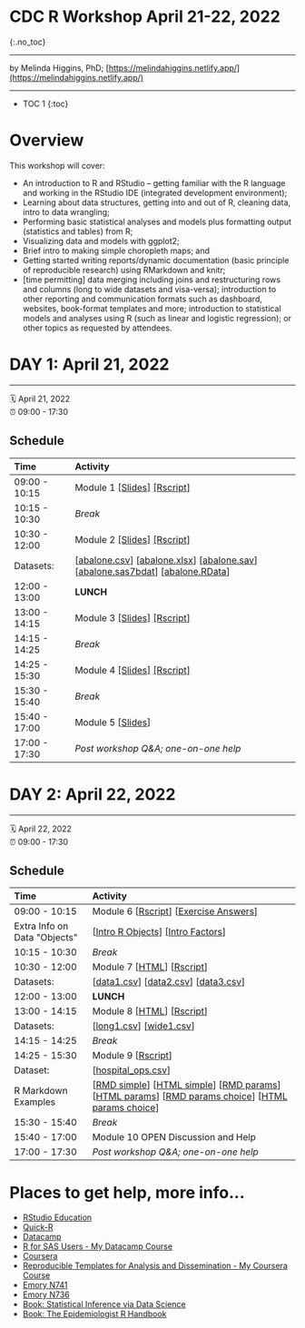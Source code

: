 # CDC R Workshop April 21-22, 2022
{:.no_toc}

-----

by Melinda Higgins, PhD; [https://melindahiggins.netlify.app/](https://melindahiggins.netlify.app/)

-----

* TOC 1
{:toc}

# Overview

This workshop will cover:
* An introduction to R and RStudio – getting familiar with the R language and working in the RStudio IDE (integrated development environment);
* Learning about data structures, getting into and out of R, cleaning data, intro to data wrangling;
* Performing basic statistical analyses and models plus formatting output (statistics and tables) from R; 
* Visualizing data and models with ggplot2; 
* Brief intro to making simple choropleth maps; and
* Getting started writing reports/dynamic documentation (basic principle of reproducible research) using RMarkdown and knitr;
* [time permitting] data merging including joins and restructuring rows and columns (long to wide datasets and visa-versa); introduction to other reporting and communication formats such as dashboard, websites, book-format templates and more; introduction to statistical models and analyses using R (such as linear and logistic regression); or other topics as requested by attendees.


# DAY 1: April 21, 2022

-----

:spiral_calendar: April 21, 2022  
:alarm_clock:     09:00 - 17:30

## Schedule

| Time          | Activity         |
| :------------ | :--------------- |
| 09:00 - 10:15 | Module 1 [[Slides]](https://melindahiggins2000.github.io/CDC_Rworkshop_April2022/CDCRworkshop_April2022_Module01.html#1) [[Rscript]](https://melindahiggins2000.github.io/CDC_Rworkshop_April2022/module01_Rscript.R)         |
| 10:15 - 10:30 | _Break_            |
| 10:30 - 12:00 | Module 2 [[Slides]](https://melindahiggins2000.github.io/CDC_Rworkshop_April2022/CDCRworkshop_April2022_Module02.html#1) [[Rscript]](https://melindahiggins2000.github.io/CDC_Rworkshop_April2022/module02_Rscript.R) |
| Datasets: | [[abalone.csv](https://melindahiggins2000.github.io/CDC_Rworkshop_April2022/abalone.csv)] [[abalone.xlsx](https://melindahiggins2000.github.io/CDC_Rworkshop_April2022/abalone.xlsx)] [[abalone.sav](https://melindahiggins2000.github.io/CDC_Rworkshop_April2022/abalone.sav)] [[abalone.sas7bdat](https://melindahiggins2000.github.io/CDC_Rworkshop_April2022/abalone.sas7bdat)] [[abalone.RData](https://melindahiggins2000.github.io/CDC_Rworkshop_April2022/abalone.RData)] |
| 12:00 - 13:00 | **LUNCH**            |
| 13:00 - 14:15 | Module 3 [[Slides]](https://melindahiggins2000.github.io/CDC_Rworkshop_April2022/CDCRworkshop_April2022_Module03.html#1) [[Rscript]](https://melindahiggins2000.github.io/CDC_Rworkshop_April2022/module03_Rscript.R)         |
| 14:15 - 14:25 | _Break_      |
| 14:25 - 15:30 | Module 4 [[Slides]](https://melindahiggins2000.github.io/CDC_Rworkshop_April2022/CDCRworkshop_April2022_Module04.html#1) [[Rscript]](https://melindahiggins2000.github.io/CDC_Rworkshop_April2022/module04_Rscript.R)         |
| 15:30 - 15:40 | _Break_      |
| 15:40 - 17:00 | Module 5 [[Slides](https://melindahiggins2000.github.io/CDC_Rworkshop_April2022/RmarkdownEtc_Introduction.pdf)]  |
| 17:00 - 17:30 | _Post workshop Q&A; one-on-one help_ |


# DAY 2: April 22, 2022

-----

:spiral_calendar: April 22, 2022  
:alarm_clock:     09:00 - 17:30

## Schedule

| Time          | Activity         |
| :------------ | :--------------- |
| 09:00 - 10:15 | Module 6 [[Rscript](https://melindahiggins2000.github.io/CDC_Rworkshop_April2022/module06_Rscript.R)] [[Exercise Answers](https://melindahiggins2000.github.io/CDC_Rworkshop_April2022/module06_answers_Rscript.R)]       |
| Extra Info on Data "Objects" |  [[Intro R Objects](https://melindahiggins2000.github.io/N741_Spring2021_lesson04_dataWranglingDplyr/N741_IntroductionToRObjects_mkh.html#1)] [[Intro Factors](https://melindahiggins2000.github.io/N741_Spring2021_lesson04_dataWranglingDplyr/N741_RObjectsFactors_mkh.html#1)] |
| 10:15 - 10:30 | _Break_            |
| 10:30 - 12:00 | Module 7 [[HTML](https://melindahiggins2000.github.io/CDC_Rworkshop_April2022/merging_datasets.html)] [[Rscript](https://melindahiggins2000.github.io/CDC_Rworkshop_April2022/module07_Rscript.R)]       |
| Datasets: | [[data1.csv](https://melindahiggins2000.github.io/CDC_Rworkshop_April2022/data1.csv)] [[data2.csv](https://melindahiggins2000.github.io/CDC_Rworkshop_April2022/data2.csv)] [[data3.csv](https://melindahiggins2000.github.io/CDC_Rworkshop_April2022/data3.csv)] |
| 12:00 - 13:00 | **LUNCH**            |
| 13:00 - 14:15 | Module 8 [[HTML](https://melindahiggins2000.github.io/CDC_Rworkshop_April2022/pivot_example.html)] [[Rscript](https://melindahiggins2000.github.io/CDC_Rworkshop_April2022/module08_Rscript.R)]       |
| Datasets: | [[long1.csv](https://melindahiggins2000.github.io/CDC_Rworkshop_April2022/long1.csv)] [[wide1.csv](https://melindahiggins2000.github.io/CDC_Rworkshop_April2022/wide1.csv)] |
| 14:15 - 14:25 | _Break_      |
| 14:25 - 15:30 | Module 9 [[Rscript](https://melindahiggins2000.github.io/CDC_Rworkshop_April2022/module09_Rscript.R)]     |
| Dataset: | [[hospital_ops.csv](https://melindahiggins2000.github.io/CDC_Rworkshop_April2022/hospital_ops.csv)] |
| R Markdown Examples | [[RMD simple](https://melindahiggins2000.github.io/CDC_Rworkshop_April2022/MapReport_simple.Rmd)] [[HTML simple](https://melindahiggins2000.github.io/CDC_Rworkshop_April2022/MapReport_simple.html)] [[RMD params](https://melindahiggins2000.github.io/CDC_Rworkshop_April2022/MapReport_params.Rmd)] [[HTML params](https://melindahiggins2000.github.io/CDC_Rworkshop_April2022/MapReport_params.html)] [[RMD params choice](https://melindahiggins2000.github.io/CDC_Rworkshop_April2022/MapReport_params_choice.Rmd)] [[HTML params choice](https://melindahiggins2000.github.io/CDC_Rworkshop_April2022/MapReport_params_choice.html)] |
| 15:30 - 15:40 | _Break_      |
| 15:40 - 17:00 | Module 10 OPEN Discussion and Help   |
| 17:00 - 17:30 | _Post workshop Q&A; one-on-one help_ |

# Places to get help, more info...

* [RStudio Education](https://education.rstudio.com/)
* [Quick-R](https://www.statmethods.net/)
* [Datacamp](https://www.datacamp.com/)
* [R for SAS Users - My Datacamp Course](https://www.datacamp.com/courses/r-for-sas-users)
* [Coursera](https://www.coursera.org/)
* [Reproducible Templates for Analysis and Dissemination - My Coursera Course](https://www.coursera.org/learn/reproducible-templates-analysis)
* [Emory N741](https://melindahiggins2000.github.io/N741bigdata/)
* [Emory N736](https://melindahiggins2000.github.io/N736/)
* [Book: Statistical Inference via Data Science](https://moderndive.com/)
* [Book: The Epidemiologist R Handbook](https://epirhandbook.com/en/index.html)


